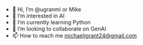 - 👋 Hi, I’m @ugranmi or Mike
- 👀 I’m interested in AI
- 🌱 I’m currently learning Python
- 💞️ I’m looking to collaborate on GenAI
- 📫 How to reach me michaeljgrant24@gmail.com

<!---
ugranmi/ugranmi is a ✨ special ✨ repository because its `README.md` (this file) appears on your GitHub profile.
You can click the Preview link to take a look at your changes.
--->
